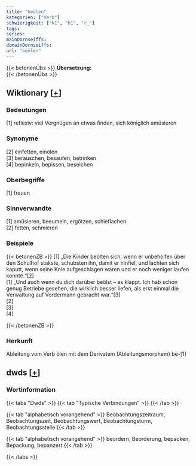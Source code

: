 ```yaml
---
title: "beölen"
kategorien: ["Verb"]
schwierigkeit: ["k1", "h1", "r_"]
tags:
series:
mainDornseiffs:
domainDornseiffs:
url: "beölen"
---
```


{{< betonenÜbs >}}
**Übersetzung:**  
{{< /betonenÜbs >}}

## Wiktionary [[+](https://de.wiktionary.org/wiki/beölen)]

### Bedeutungen
[1] reflexiv: viel Vergnügen an etwas finden, sich königlich amüsieren  

### Synonyme
[2] einfetten, einölen  
[3] berauschen, besaufen, betrinken  
[4] bepinkeln, bepissen, beseichen  

### Oberbegriffe
[1] freuen  

### Sinnverwandte
[1] amüsieren, beeumeln, ergötzen, schieflachen  
[2] fetten, schmieren  

### Beispiele
{{< betonenZB >}}
[1] „Die Kinder beölten sich, wenn er unbeholfen über den Schulhof stakste, schubsten ihn, damit er hinfiel, und lachten sich kaputt, wenn seine Knie aufgeschlagen waren und er noch weniger laufen konnte.“[2]  
[1] „Und auch wenn du dich darüber beölst – es klappt. Ich hab schon genug Betriebe gesehen, die wirklich besser liefen, als erst einmal die Verwaltung auf Vordermann gebracht war.“[3]  
[2]  
[3]  
[4]  

{{< /betonenZB >}}
### Herkunft
Ableitung vom Verb ölen mit dem Derivatem (Ableitungsmorphem) be-[1]  



## dwds [[+](https://www.dwds.de/wb/beölen)]

### Wortinformation
{{< tabs "Dwds" >}}
{{< tab "Typische Verbindungen" >}}
{{< /tab >}}

{{< tab "alphabetisch vorangehend" >}}
Beobachtungszeitraum, Beobachtungszeit, Beobachtungswert, Beobachtungsturm, Beobachtungsstelle
{{< /tab >}}

{{< tab "alphabetisch vorangehend" >}}
beordern, Beorderung, bepacken, Bepackung, bepanzert
{{< /tab >}}

{{< /tabs >}}

